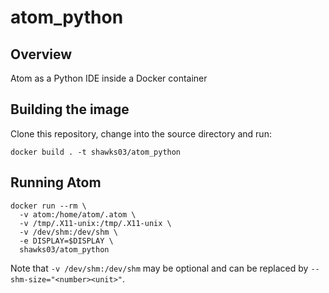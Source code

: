 # atom_python

## Overview

Atom as a Python IDE inside a Docker container

## Building the image

Clone this repository, change into the source directory and run:

```
docker build . -t shawks03/atom_python
```
## Running Atom

```
docker run --rm \
  -v atom:/home/atom/.atom \
  -v /tmp/.X11-unix:/tmp/.X11-unix \
  -v /dev/shm:/dev/shm \
  -e DISPLAY=$DISPLAY \
  shawks03/atom_python
```
Note that `-v /dev/shm:/dev/shm` may be optional and can be replaced by `--shm-size="<number><unit>"`.


